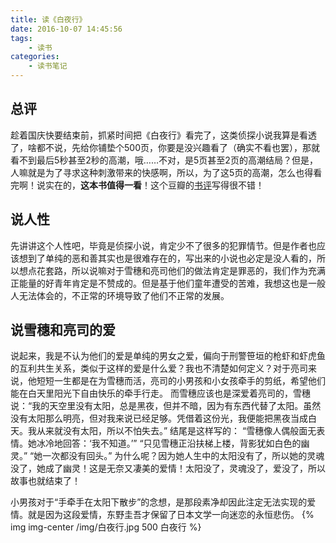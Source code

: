 ```yaml
---
title: 读《白夜行》
date: 2016-10-07 14:45:56
tags:
	- 读书
categories:
	- 读书笔记
---
```


## 总评
趁着国庆快要结束前，抓紧时间把《白夜行》看完了，这类侦探小说我算是看透了，啥都不说，先给你铺垫个500页，你要是没兴趣看了（确实不看也罢），那就看不到最后5秒甚至2秒的高潮，哦……不对，是5页甚至2页的高潮结局？但是，人嘛就是为了寻求这种刺激带来的快感啊，所以，为了这5页的高潮，怎么也得看完啊！说实在的，**这本书值得一看**！这个豆瓣的[书评](https://book.douban.com/review/2038942/)写得很不错！

## 说人性
先讲讲这个人性吧，毕竟是侦探小说，肯定少不了很多的犯罪情节。但是作者也应该想到了单纯的恶和善其实也是很难存在的，写出来的小说也必定是没人看的，所以想点花套路，所以说嘛对于雪穗和亮司他们的做法肯定是罪恶的，我们作为充满正能量的好青年肯定是不赞成的。但是基于他们童年遭受的苦难，我想这也是一般人无法体会的，不正常的环境导致了他们不正常的发展。
<!--more-->
## 说雪穗和亮司的爱
说起来，我是不认为他们的爱是单纯的男女之爱，偏向于刑警笹垣的枪虾和虾虎鱼的互利共生关系，类似于这样的爱是什么爱？我也不清楚如何定义？对于亮司来说，他短短一生都是在为雪穗而活，亮司的小男孩和小女孩牵手的剪纸，希望他们能在白天里阳光下自由快乐的牵手行走。
而雪穗应该也是深爱着亮司的，雪穗说：“我的天空里没有太阳，总是黑夜，但并不暗，因为有东西代替了太阳。虽然没有太阳那么明亮，但对我来说已经足够。凭借着这份光，我便能把黑夜当成白天。我从来就没有太阳，所以不怕失去。”
结尾是这样写的：
“雪穗像人偶般面无表情。她冰冷地回答：‘我不知道。’”
“只见雪穗正沿扶梯上楼，背影犹如白色的幽灵。”
“她一次都没有回头。”
为什么呢？因为她人生中的太阳没有了，所以她的灵魂没了，她成了幽灵！这是无奈又凄美的爱情！太阳没了，灵魂没了，爱没了，所以故事也就结束了！


小男孩对于“手牵手在太阳下散步”的念想，是那段素净却因此注定无法实现的爱情。就是因为这段爱情，东野圭吾才保留了日本文学一向迷恋的永恒悲伤。
{% img  img-center /img/白夜行.jpg 500 白夜行 %}

